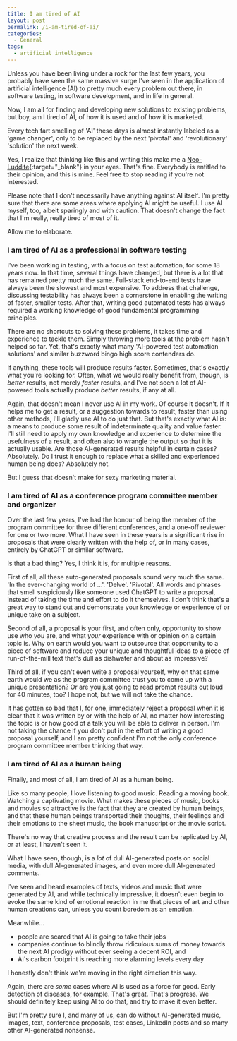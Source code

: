 ```yaml
---
title: I am tired of AI
layout: post
permalink: /i-am-tired-of-ai/
categories:
  - General
tags:
  - artificial intelligence
---
```

Unless you have been living under a rock for the last few years, you probably have seen the same massive surge I've seen in the application of artificial intelligence (AI) to pretty much every problem out there, in software testing, in software development, and in life in general.

Now, I am all for finding and developing new solutions to existing problems, but boy, am I tired of AI, of how it is used and of how it is marketed.

Every tech fart smelling of 'AI' these days is almost instantly labeled as a 'game changer', only to be replaced by the next 'pivotal' and 'revolutionary' 'solution' the next week.

Yes, I realize that thinking like this and writing this make me a [Neo-Luddite](https://en.wikipedia.org/wiki/Neo-Luddism){:target="_blank"} in your eyes. That's fine. Everybody is entitled to their opinion, and this is mine. Feel free to stop reading if you're not interested.

Please note that I don't necessarily have anything against AI itself. I'm pretty sure that there are some areas where applying AI might be useful. I use AI myself, too, albeit sparingly and with caution. That doesn't change the fact that I'm really, really tired of most of it.

Allow me to elaborate.

### I am tired of AI as a professional in software testing

I've been working in testing, with a focus on test automation, for some 18 years now. In that time, several things have changed, but there is a lot that has remained pretty much the same. Full-stack end-to-end tests have always been the slowest and most expensive. To address that challenge, discussing testability has always been a cornerstone in enabling the writing of faster, smaller tests. After that, writing good automated tests has always required a working knowledge of good fundamental programming principles.

There are no shortcuts to solving these problems, it takes time and experience to tackle them. Simply throwing more tools at the problem hasn't helped so far. Yet, that's exactly what many 'AI-powered test automation solutions' and similar buzzword bingo high score contenders do.

If anything, these tools will produce results faster. Sometimes, that's exactly what you're looking for. Often, what we would really benefit from, though, is _better_ results, not merely _faster_ results, and I've not seen a lot of AI-powered tools actually produce _better_ results, if any at all.

Again, that doesn't mean I never use AI in my work. Of course it doesn't. If it helps me to get a result, or a suggestion towards to result, faster than using other methods, I'll gladly use AI to do just that. But that's exactly what AI is: a means to produce some result of indeterminate quality and value faster. I'll still need to apply my own knowledge and experience to determine the usefulness of a result, and often also to wrangle the output so that it is actually usable. Are those AI-generated results helpful in certain cases? Absolutely. Do I trust it enough to replace what a skilled and experienced human being does? Absolutely not.

But I guess that doesn't make for sexy marketing material.

### I am tired of AI as a conference program committee member and organizer

Over the last few years, I've had the honour of being the member of the program committee for three different conferences, and a one-off reviewer for one or two more. What I have seen in these years is a significant rise in proposals that were clearly written with the help of, or in many cases, entirely by ChatGPT or similar software.

Is that a bad thing? Yes, I think it is, for multiple reasons.

First of all, all these auto-generated proposals sound very much the same. 'In the ever-changing world of ...'. 'Delve'. 'Pivotal'. All words and phrases that smell suspiciously like someone used ChatGPT to write a proposal, instead of taking the time and effort to do it themselves. I don't think that's a great way to stand out and demonstrate your knowledge or experience of or unique take on a subject.

Second of all, a proposal is your first, and often only, opportunity to show use who _you_ are, and what _your_ experience with or opinion on a certain topic is. Why on earth would you want to outsource that opportunity to a piece of software and reduce your unique and thoughtful ideas to a piece of run-of-the-mill text that's dull as dishwater and about as impressive?

Third of all, if you can't even write a proposal yourself, why on that same earth would we as the program committee trust you to come up with a unique presentation? Or are you just going to read prompt results out loud for 40 minutes, too? I hope not, but we will not take the chance.

It has gotten so bad that I, for one, immediately reject a proposal when it is clear that it was written by or with the help of AI, no matter how interesting the topic is or how good of a talk you will be able to deliver in person. I'm not taking the chance if you don't put in the effort of writing a good proposal yourself, and I am pretty confident I'm not the only conference program committee member thinking that way.

### I am tired of AI as a human being

Finally, and most of all, I am tired of AI as a human being.

Like so many people, I love listening to good music. Reading a moving book. Watching a captivating movie. What makes these pieces of music, books and movies so attractive is the fact that they are created by human beings, and that these human beings transported their thoughts, their feelings and their emotions to the sheet music, the book manuscript or the movie script.

There's no way that creative process and the result can be replicated by AI, or at least, I haven't seen it.

What I have seen, though, is a _lot_ of dull AI-generated posts on social media, with dull AI-generated images, and even more dull AI-generated comments.

I've seen and heard examples of texts, videos and music that were generated by AI, and while technically impressive, it doesn't even begin to evoke the same kind of emotional reaction in me that pieces of art and other human creations can, unless you count boredom as an emotion.

Meanwhile...

* people are scared that AI is going to take their jobs
* companies continue to blindly throw ridiculous sums of money towards the next AI prodigy without ever seeing a decent ROI, and
* AI's carbon footprint is reaching more alarming levels every day

I honestly don't think we're moving in the right direction this way.

Again, there are _some_ cases where AI is used as a force for good. Early detection of diseases, for example. That's great. That's progress. We should definitely keep using AI to do that, and try to make it even better.

But I'm pretty sure I, and many of us, can do without AI-generated music, images, text, conference proposals, test cases, LinkedIn posts and so many other AI-generated nonsense.